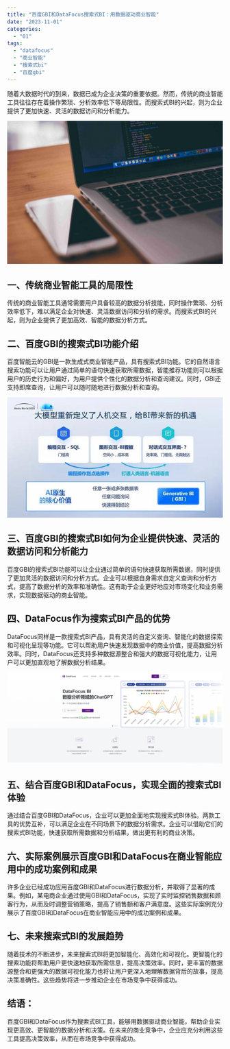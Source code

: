 ```yaml
---
title: "百度GBI和DataFocus搜索式BI：用数据驱动商业智能"
date: "2023-11-01"
categories: 
  - "01"
tags: 
  - "datafocus"
  - "商业智能"
  - "搜索式bi"
  - "百度gbi"
---
```


随着大数据时代的到来，数据已成为企业决策的重要依据。然而，传统的商业智能工具往往存在着操作繁琐、分析效率低下等局限性。而搜索式BI的兴起，则为企业提供了更加快速、灵活的数据访问和分析能力。

![](images/1642754332-2.jpg)

## 一、传统商业智能工具的局限性

传统的商业智能工具通常需要用户具备较高的数据分析技能，同时操作繁琐、分析效率低下，难以满足企业对快速、灵活数据访问和分析的需求。而搜索式BI的兴起，则为企业提供了更加高效、智能的数据分析方式。

## 二、百度GBI的搜索式BI功能介绍

百度智能云的GBI是一款生成式商业智能产品，具有搜索式BI功能。它的自然语言搜索功能可以让用户通过简单的语句快速获取所需数据，智能推荐功能则可以根据用户的历史行为和偏好，为用户提供个性化的数据分析和查询建议。同时，GBI还支持即席查询，让用户可以随时随地进行数据分析和查询。

![](images/1698803453-d53f8794a4c27d1eab744ea1304e4362dcc438a8.jpg)

## 三、百度GBI的搜索式BI如何为企业提供快速、灵活的数据访问和分析能力

百度GBI的搜索式BI功能可以让企业通过简单的语句快速获取所需数据，同时提供了更加灵活的数据访问和分析方式。企业可以根据自身需求自定义查询和分析方式，提高了数据分析的效率和准确性。这有助于企业更好地应对市场变化和业务需求，实现数据驱动的商业智能。

## 四、DataFocus作为搜索式BI产品的优势

DataFocus同样是一款搜索式BI产品，具有灵活的自定义查询、智能化的数据探索和可视化呈现等功能。它可以帮助用户快速发现数据中的商业价值，提高数据分析效率。同时，DataFocus还支持多种数据源整合和强大的数据可视化能力，让用户可以更加直观地了解数据分析结果。

![](images/1685086845-%E5%BE%AE%E4%BF%A1%E6%88%AA%E5%9B%BE_20230526103410.png)

## 五、结合百度GBI和DataFocus，实现全面的搜索式BI体验

通过结合百度GBI和DataFocus，企业可以更加全面地实现搜索式BI体验。两款工具的优势互补，可以满足企业在不同场景下的数据分析需求。企业可以借助它们的搜索式BI功能，快速获取所需数据和分析结果，做出更有利的商业决策。

## 六、实际案例展示百度GBI和DataFocus在商业智能应用中的成功案例和成果

许多企业已经成功应用百度GBI和DataFocus进行数据分析，并取得了显著的成果。例如，某电商企业通过使用GBI和DataFocus，实现了实时监控销售数据和顾客行为，从而及时调整营销策略，提高了销售额和客户满意度。这些实际案例充分展示了百度GBI和DataFocus在商业智能应用中的成功案例和成果。

## 七、未来搜索式BI的发展趋势

随着技术的不断进步，未来搜索式BI将更加智能化、高效化和可视化。更智能化的搜索功能将帮助用户更快速地获取所需信息，提高决策效率。同时，更丰富的数据源整合和更强大的数据可视化能力也将让用户更深入地理解数据背后的故事，提高决策准确性。这些趋势将进一步推动企业在市场竞争中获得成功。

## 结语：

百度GBI和DataFocus作为搜索式BI工具，能够用数据驱动商业智能，帮助企业实现更高效、更智能的数据分析和决策。在未来的商业竞争中，企业应充分利用这些工具提高决策效率，从而在市场竞争中获得成功。
